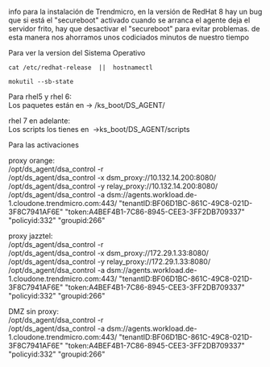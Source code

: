 info para la instalación de Trendmicro, en la versión de RedHat 8 hay un bug que si está el "secureboot" activado cuando se arranca el agente deja el servidor frito, hay que desactivar el "secureboot" para evitar problemas.
de esta manera nos ahorramos unos codiciados minutos de nuestro tiempo

Para ver la version del Sistema Operativo  
```
cat /etc/redhat-release  ||  hostnamectl
```

`mokutil --sb-state`

Para rhel5 y rhel 6:  
Los paquetes están en -> /ks_boot/DS_AGENT/  

rhel 7 en adelante:  
Los scripts los tienes en  ->ks_boot/DS_AGENT/scripts

Para las activaciones  
  
proxy orange:  
/opt/ds_agent/dsa_control -r  
/opt/ds_agent/dsa_control -x dsm_proxy://10.132.14.200:8080/  
/opt/ds_agent/dsa_control -y relay_proxy://10.132.14.200:8080/  
/opt/ds_agent/dsa_control -a dsm://agents.workload.de-1.cloudone.trendmicro.com:443/ "tenantID:BF06D1BC-861C-49C8-021D-3F8C7941AF6E" "token:A4BEF4B1-7C86-8945-CEE3-3FF2DB709337" "policyid:332" "groupid:266"  

  
proxy jazztel:  
/opt/ds_agent/dsa_control -r  
/opt/ds_agent/dsa_control -x dsm_proxy://172.29.1.33:8080/  
/opt/ds_agent/dsa_control -y relay_proxy://172.29.1.33:8080/  
/opt/ds_agent/dsa_control -a dsm://agents.workload.de-1.cloudone.trendmicro.com:443/ "tenantID:BF06D1BC-861C-49C8-021D-3F8C7941AF6E" "token:A4BEF4B1-7C86-8945-CEE3-3FF2DB709337" "policyid:332" "groupid:266"  


DMZ sin proxy:  
/opt/ds_agent/dsa_control -r  
/opt/ds_agent/dsa_control -a dsm://agents.workload.de-1.cloudone.trendmicro.com:443/ "tenantID:BF06D1BC-861C-49C8-021D-3F8C7941AF6E" "token:A4BEF4B1-7C86-8945-CEE3-3FF2DB709337" "policyid:332" "groupid:266"

